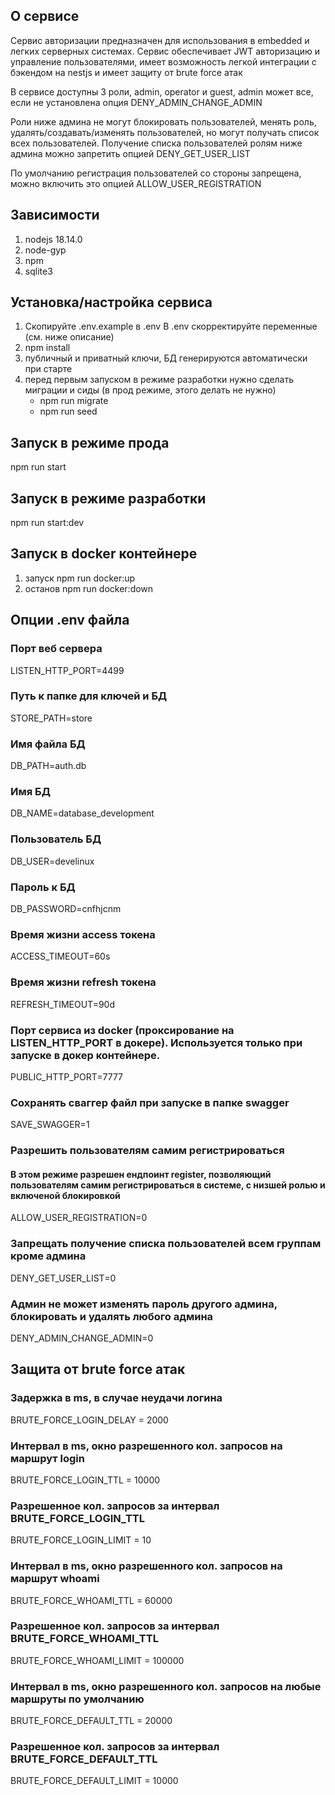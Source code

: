 ## О сервисе
Сервис авторизации предназначен для использования в embedded и легких серверных системах.
Сервис обеспечивает JWT авторизацию и управление пользователями, имеет возможность легкой интеграции
с бэкендом на nestjs и имеет защиту от brute force атак


В сервисе доступны 3 роли, admin, operator и guest, admin может все, если не установлена опция DENY_ADMIN_CHANGE_ADMIN

Роли ниже админа не могут блокировать пользователей, менять роль, удалять/создавать/изменять пользователей,
но могут получать список всех пользователей. Получение списка пользователей ролям ниже админа можно запретить опцией DENY_GET_USER_LIST


По умолчанию регистрация пользователей со стороны запрещена, можно включить это опцией ALLOW_USER_REGISTRATION


## Зависимости
1. nodejs 18.14.0
2. node-gyp
3. npm
4. sqlite3

## Установка/настройка сервиса
1. Скопируйте .env.example в .env
   В .env скорректируйте переменные (см. ниже описание)
2. npm install
3. публичный и приватный ключи, БД генерируются автоматически при старте
4. перед первым запуском в режиме разработки нужно сделать миграции и сиды (в прод режиме, этого делать не нужно)
   - npm run migrate
   - npm run seed

## Запуск в режиме прода
npm run start

## Запуск в режиме разработки

npm run start:dev

## Запуск в docker контейнере
1. запуск npm run docker:up
2. останов npm run docker:down

## Опции .env файла
### Порт веб сервера
LISTEN_HTTP_PORT=4499
### Путь к папке для ключей и БД
STORE_PATH=store

### Имя файла БД
DB_PATH=auth.db

### Имя БД
DB_NAME=database_development

### Пользователь БД
DB_USER=develinux

### Пароль к БД
DB_PASSWORD=cnfhjcnm

### Время жизни access токена
ACCESS_TIMEOUT=60s

### Время жизни refresh токена
REFRESH_TIMEOUT=90d

### Порт сервиса из docker (проксирование на LISTEN_HTTP_PORT в докере). Используется только при запуске в докер контейнере.
PUBLIC_HTTP_PORT=7777

### Сохранять сваггер файл при запуске в папке swagger
SAVE_SWAGGER=1

### Разрешить пользователям самим регистрироваться
#### В этом режиме разрешен ендпоинт register, позволяющий пользователям самим регистрироваться в системе, с низшей ролью и включеной блокировкой
ALLOW_USER_REGISTRATION=0

### Запрещать получение списка пользователей всем группам кроме админа
DENY_GET_USER_LIST=0

### Админ не может изменять пароль другого админа, блокировать и удалять любого админа
DENY_ADMIN_CHANGE_ADMIN=0

## Защита от brute force атак
### Задержка в ms, в случае неудачи логина
BRUTE_FORCE_LOGIN_DELAY = 2000

### Интервал в ms, окно разрешенного кол. запросов на маршрут login
BRUTE_FORCE_LOGIN_TTL = 10000
### Разрешенное кол. запросов за интервал BRUTE_FORCE_LOGIN_TTL
BRUTE_FORCE_LOGIN_LIMIT = 10

### Интервал в ms, окно разрешенного кол. запросов на маршрут whoami
BRUTE_FORCE_WHOAMI_TTL = 60000
### Разрешенное кол. запросов за интервал BRUTE_FORCE_WHOAMI_TTL
BRUTE_FORCE_WHOAMI_LIMIT = 100000

### Интервал в ms, окно разрешенного кол. запросов на любые маршруты по умолчанию
BRUTE_FORCE_DEFAULT_TTL = 20000
### Разрешенное кол. запросов за интервал BRUTE_FORCE_DEFAULT_TTL
BRUTE_FORCE_DEFAULT_LIMIT = 10000
